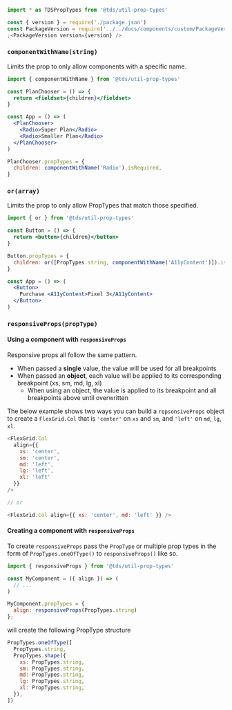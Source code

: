 ```js static
import * as TDSPropTypes from '@tds/util-prop-types'
```

```jsx noeditor
const { version } = require('./package.json')
const PackageVersion = require('../../docs/components/custom/PackageVersion/PackageVersion').default
;<PackageVersion version={version} />
```

### `componentWithName(string)`

Limits the prop to only allow components with a specific name.

```jsx noeditor static
import { componentWithName } from '@tds/util-prop-types'

const PlanChooser = () => {
  return <fieldset>{children}</fieldset>
}

const App = () => (
  <PlanChooser>
    <Radio>Super Plan</Radio>
    <Radio>Smaller Plan</Radio>
  </PlanChooser>
)

PlanChooser.propTypes = {
  children: componentWithName('Radio').isRequired,
}
```

### `or(array)`

Limits the prop to only allow PropTypes that match those specified.

```jsx noeditor static
import { or } from '@tds/util-prop-types'

const Button = () => {
  return <button>{children}</button>
}

Button.propTypes = {
  children: or([PropTypes.string, componentWithName('A11yContent')]).isRequired,
}

const App = () => (
  <Button>
    Purchase <A11yContent>Pixel 3</A11yContent>
  </Button>
)
```

### <a name="responsiveProps"></a>`responsiveProps(propType)`

#### Using a component with `responsiveProps`

Responsive props all follow the same pattern.

- When passed a **single** value, the value will be used for all breakpoints
- When passed an **object**, each value will be applied to its corresponding breakpoint (xs, sm, md, lg, xl)
  - When using an object, the value is applied to its breakpoint and all breakpoints above until overwritten

The below example shows two ways you can build a `repsonsiveProps` object to create a `FlexGrid.Col` that is `'center'` on `xs` and `sm`, and `'left'` on `md`, `lg`, `xl`.

```js noeditor static
<FlexGrid.Col
  align={{
    xs: 'center',
    sm: 'center',
    md: 'left',
    lg: 'left',
    xl: 'left'
  }}
/>

// or

<FlexGrid.Col align={{ xs: 'center', md: 'left' }} />
```

#### Creating a component with `responsiveProps`

To create `responsiveProps` pass the `PropType` or multiple prop types in the form of `PropTypes.oneOfType()` to `responsiveProps()` like so.

```jsx noeditor static
import { responsiveProps } from '@tds/util-prop-types'

const MyComponent = ({ align }) => (
  // ...
)

MyComponent.propTypes = {
  align: responsiveProps(PropTypes.string)
};
```

will create the following PropType structure

```jsx noeditor static
PropTypes.oneOfType([
  PropTypes.string,
  PropTypes.shape({
    xs: PropTypes.string,
    sm: PropTypes.string,
    md: PropTypes.string,
    lg: PropTypes.string,
    xl: PropTypes.string,
  }),
])
```
